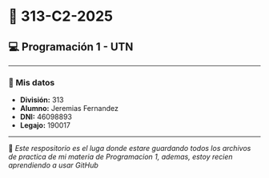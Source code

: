 # 📘 313-C2-2025
## 💻 Programación 1 - UTN

---

### 📝 Mis datos
- **División:** 313  
- **Alumno:** Jeremias Fernandez  
- **DNI:** 46098893  
- **Legajo:** 190017  

---

📂 *Este respositorio es el luga donde estare guardando todos los archivos de practica de mi materia de Programacion 1, ademas, estoy recien aprendiendo a usar GitHub*


